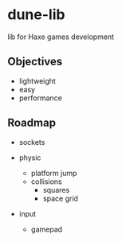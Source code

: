 # dune-lib

lib for Haxe games development

Objectives
---

* lightweight
* easy
* performance


Roadmap
---

* sockets

* physic
	* platform jump
	* collisions
		* squares
		* space grid

* input
	* gamepad
	